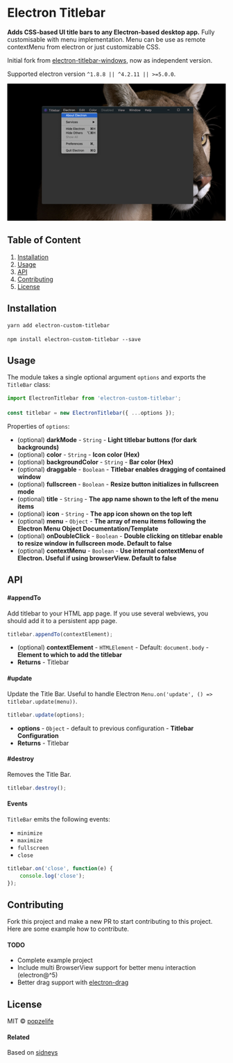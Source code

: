 # Electron Titlebar

**Adds CSS-based UI title bars to any Electron-based desktop app.**
Fully customisable with menu implementation. Menu can be use as remote contextMenu from electron or just customizable CSS.

Initial fork from [electron-titlebar-windows](https://github.com/sidneys/electron-titlebar-windows), now as independent version.

Supported electron version `^1.8.8 || ^4.2.11 || >=5.0.0`.

![screen](screen.png)

## Table of Content

1. [Installation](#installation)
2. [Usage](#usage)
3. [API](#api)
4. [Contributing](#contributing)
5. [License](#license)

## Installation

```
yarn add electron-custom-titlebar

npm install electron-custom-titlebar --save
```

## Usage

The module takes a single optional argument `options` and exports the `TitleBar` class:

```js
import ElectronTitlebar from 'electron-custom-titlebar';

const titlebar = new ElectronTitlebar({ ...options });
```

Properties of `options`:
 - (optional) **darkMode** - `String` - **Light titlebar buttons (for dark backgrounds)**
 - (optional) **color** - `String` - **Icon color (Hex)**
 - (optional) **backgroundColor** - `String` - **Bar color (Hex)**
 - (optional) **draggable** - `Boolean` - **Titlebar enables dragging of contained window**
 - (optional) **fullscreen** - `Boolean` - **Resize button initializes in fullscreen mode**
 - (optional) **title** - `String` - **The app name shown to the left of the menu items**
 - (optional) **icon** - `String` - **The app icon shown on the top left**
 - (optional) **menu** - `Object` - **The array of menu items following the Electron Menu Object Documentation/Template**
 - (optional) **onDoubleClick** - `Boolean` - **Double clicking on titlebar enable to resize window in fullscreen mode. Default to false**
 - (optional) **contextMenu** - `Boolean` - **Use internal contextMenu of Electron. Useful if using browserView. Default to false**

## API

#### #appendTo

Add titlebar to your HTML app page. If you use several webviews, you should add it to a persistent app page.

```js
titlebar.appendTo(contextElement);
```

 - (optional) **contextElement** - `HTMLElement` - Default: `document.body` - **Element to which to add the titlebar**
 - **Returns** - Titlebar

#### #update

Update the Title Bar. Useful to handle Electron `Menu.on('update', () => titlebar.update(menu))`.

```js
titlebar.update(options);
```

 - **options** - `Object` - default to previous configuration - **Titlebar Configuration**
 - **Returns** - Titlebar

#### #destroy

Removes the Title Bar.

```js
titlebar.destroy();
```

#### Events

`TitleBar` emits the following events:

- `minimize`
- `maximize`
- `fullscreen`
- `close`

```js
titlebar.on('close', function(e) {
    console.log('close');
});
```

## Contributing

Fork this project and make a new PR to start contributing to this project. Here are some example how to contribute.

#### TODO

- Complete example project
- Include multi BrowserView support for better menu interaction (electron@^5)
- Better drag support with [electron-drag](https://www.npmjs.com/package/electron-drag)

## License

MIT © [popzelife](https://taurus.sh)

#### Related

Based on [sidneys](http://sidneys.github.io)
